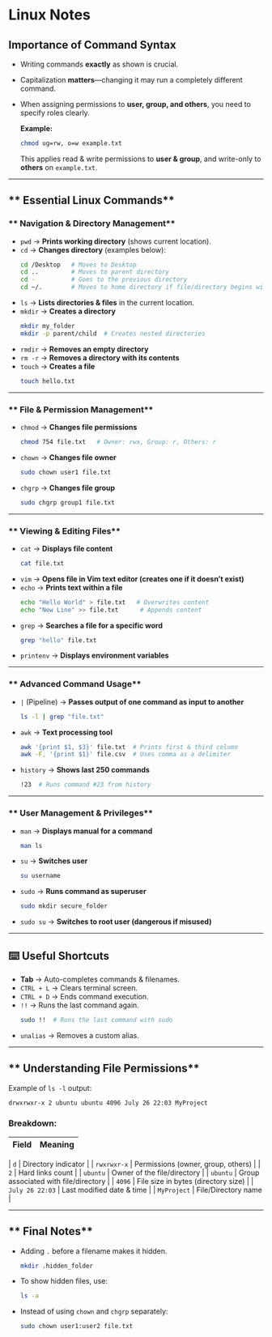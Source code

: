# Linux Notes

##  Importance of Command Syntax
- Writing commands **exactly** as shown is crucial.
- Capitalization **matters**—changing it may run a completely different command.
- When assigning permissions to **user, group, and others**, you need to specify roles clearly.
  
  **Example:**
  ```sh
  chmod ug=rw, o=w example.txt
  ```
  This applies read & write permissions to **user & group**, and write-only to **others** on `example.txt`.

---
## ** Essential Linux Commands**

### ** Navigation & Directory Management**
- `pwd` → **Prints working directory** (shows current location).
- `cd` → **Changes directory** (examples below):
  ```sh
  cd /Desktop   # Moves to Desktop
  cd ..         # Moves to parent directory
  cd -          # Goes to the previous directory
  cd ~/.        # Moves to home directory if file/directory begins with .
  ```
- `ls` → **Lists directories & files** in the current location.
- `mkdir` → **Creates a directory**
  ```sh
  mkdir my_folder
  mkdir -p parent/child  # Creates nested directories
  ```
- `rmdir` → **Removes an empty directory**
- `rm -r` → **Removes a directory with its contents**
- `touch` → **Creates a file**
  ```sh
  touch hello.txt
  ```

---
### ** File & Permission Management**
- `chmod` → **Changes file permissions**
  ```sh
  chmod 754 file.txt   # Owner: rwx, Group: r, Others: r
  ```
- `chown` → **Changes file owner**
  ```sh
  sudo chown user1 file.txt
  ```
- `chgrp` → **Changes file group**
  ```sh
  sudo chgrp group1 file.txt
  ```

---
### ** Viewing & Editing Files**
- `cat` → **Displays file content**
  ```sh
  cat file.txt
  ```
- `vim` → **Opens file in Vim text editor (creates one if it doesn’t exist)**
- `echo` → **Prints text within a file**
  ```sh
  echo "Hello World" > file.txt   # Overwrites content
  echo "New Line" >> file.txt      # Appends content
  ```
- `grep` → **Searches a file for a specific word**
  ```sh
  grep "hello" file.txt
  ```
- `printenv` → **Displays environment variables**

---
### ** Advanced Command Usage**
- `|` (Pipeline) → **Passes output of one command as input to another**
  ```sh
  ls -l | grep "file.txt"
  ```
- `awk` → **Text processing tool**
  ```sh
  awk '{print $1, $3}' file.txt  # Prints first & third column
  awk -F, '{print $1}' file.csv  # Uses comma as a delimiter
  ```
- `history` → **Shows last 250 commands**
  ```sh
  !23  # Runs command #23 from history
  ```

---
### ** User Management & Privileges**
- `man` → **Displays manual for a command**
  ```sh
  man ls
  ```
- `su` → **Switches user**
  ```sh
  su username
  ```
- `sudo` → **Runs command as superuser**
  ```sh
  sudo mkdir secure_folder
  ```
- `sudo su` → **Switches to root user (dangerous if misused)**

---
## **⌨️ Useful Shortcuts**
- **Tab** → Auto-completes commands & filenames.
- `CTRL + L` → Clears terminal screen.
- `CTRL + D` → Ends command execution.
- `!!` → Runs the last command again.
  ```sh
  sudo !!  # Runs the last command with sudo
  ```
- `unalias` → Removes a custom alias.

---
## ** Understanding File Permissions**
Example of `ls -l` output:
```sh
drwxrwxr-x 2 ubuntu ubuntu 4096 July 26 22:03 MyProject
```
### **Breakdown:**
| Field | Meaning |
|--------|-----------------|

| `d` | Directory indicator |
| `rwxrwxr-x` | Permissions (owner, group, others) |
| `2` | Hard links count |
| `ubuntu` | Owner of the file/directory |
| `ubuntu` | Group associated with file/directory |
| `4096` | File size in bytes (directory size) |
| `July 26 22:03` | Last modified date & time |
| `MyProject` | File/Directory name |

---
## ** Final Notes**
- Adding `.` before a filename makes it hidden.
  ```sh
  mkdir .hidden_folder
  ```
- To show hidden files, use:
  ```sh
  ls -a
  ```
- Instead of using `chown` and `chgrp` separately:
  ```sh
  sudo chown user1:user2 file.txt
  ```

